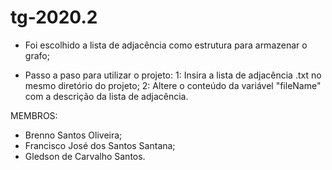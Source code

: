 # tg-2020.2

- Foi escolhido a lista de adjacência como estrutura para armazenar o grafo;

- Passo a paso para utilizar o projeto:
1: Insira a lista de adjacência .txt no mesmo diretório do projeto;
2: Altere o conteúdo da variável "fileName" com a descrição da lista de adjacência.


MEMBROS:
- Brenno Santos Oliveira;
- Francisco José dos Santos Santana;
- Gledson de Carvalho Santos.
